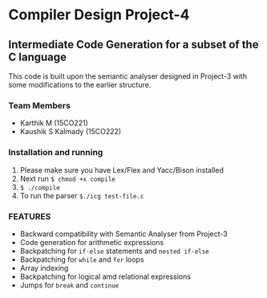 # Compiler Design Project-4

## Intermediate Code Generation for a subset of the C language
This code is built upon the semantic analyser designed in Project-3 with some modifications to the earlier structure.

### Team Members
 - Karthik M (15CO221)
 - Kaushik S Kalmady (15CO222)

### Installation and running
 1. Please make sure you have Lex/Flex and Yacc/Bison installed
 2. Next run `$ chmod +x compile` 
 3. `$ ./compile`
 4. To run the parser `$./icg test-file.c`


### FEATURES
 - Backward compatibility with Semantic Analyser from Project-3
 - Code generation for arithmetic expressions
 - Backpatching for `if-else` statements and `nested if-else`
 - Backpatching for `while` and `for` loops
 - Array indexing
 - Backpatching for logical amd relational expressions
 - Jumps for `break` and `continue`